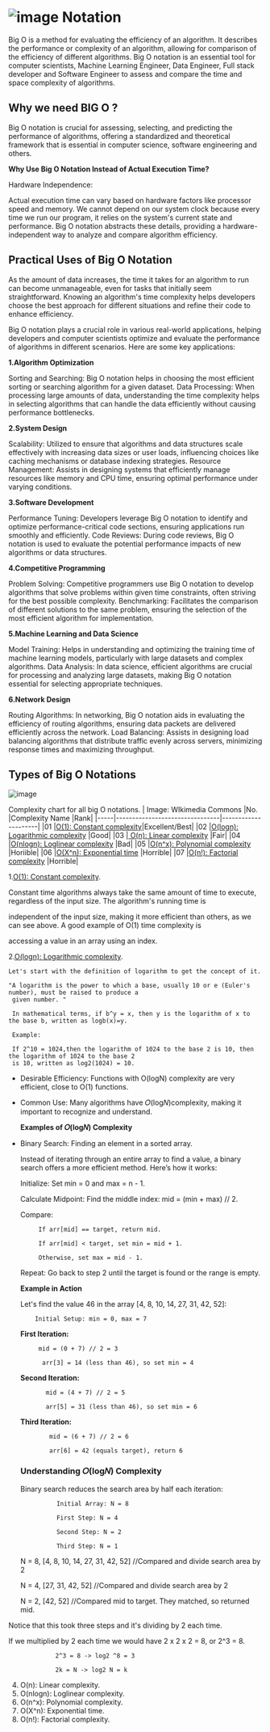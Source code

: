 
# ![image](https://github.com/user-attachments/assets/73495fde-97db-4ecb-8514-65ba3a520b42) Notation


Big O is a method for evaluating the efficiency of an algorithm. It describes the performance or complexity of an algorithm, allowing for comparison of the efficiency of different algorithms. Big O notation is an essential tool for computer scientists, Machine Learning Engineer, Data Engineer, Full stack developer and Software Engineer to assess and compare the time and space complexity of algorithms.


## Why we need BIG O ?

Big O notation is crucial for assessing, selecting, and predicting the performance of algorithms, offering a standardized and theoretical framework that is essential in computer science, software engineering and others.

**Why Use Big O Notation Instead of Actual Execution Time?**
  
Hardware Independence:

Actual execution time can vary based on hardware factors like processor speed and memory. We cannot depend on our system clock because every time we run our program, it relies on the system's current state and performance. Big O notation abstracts these details, providing a hardware-independent way to analyze and compare algorithm efficiency.


## Practical Uses of Big O Notation

As the amount of data increases, the time it takes for an algorithm to run can become unmanageable, even for tasks that initially seem straightforward. Knowing an algorithm's time complexity helps developers choose the best approach for different situations and refine their code to enhance efficiency.

Big O notation plays a crucial role in various real-world applications, helping developers and computer scientists optimize and evaluate the performance of algorithms in different scenarios. Here are some key applications:

**1.Algorithm Optimization**

Sorting and Searching: 
Big O notation helps in choosing the most efficient sorting or searching algorithm for a given dataset.
Data Processing: When processing large amounts of data, understanding the time complexity helps in selecting algorithms that can handle the data efficiently without causing performance bottlenecks.

**2.System Design**

Scalability: Utilized to ensure that algorithms and data structures scale effectively with increasing data sizes or user loads, influencing choices like caching mechanisms or database indexing strategies.
Resource Management: Assists in designing systems that efficiently manage resources like memory and CPU time, ensuring optimal performance under varying conditions.

**3.Software Development**

Performance Tuning: Developers leverage Big O notation to identify and optimize performance-critical code sections, ensuring applications run smoothly and efficiently.
Code Reviews: During code reviews, Big O notation is used to evaluate the potential performance impacts of new algorithms or data structures.

**4.Competitive Programming**

Problem Solving: Competitive programmers use Big O notation to develop algorithms that solve problems within given time constraints, often striving for the best possible complexity.
Benchmarking: Facilitates the comparison of different solutions to the same problem, ensuring the selection of the most efficient algorithm for implementation.

**5.Machine Learning and Data Science**

Model Training: Helps in understanding and optimizing the training time of machine learning models, particularly with large datasets and complex algorithms.
Data Analysis: In data science, efficient algorithms are crucial for processing and analyzing large datasets, making Big O notation 
essential for selecting appropriate techniques.

**6.Network Design**

Routing Algorithms: In networking, Big O notation aids in evaluating the efficiency of routing algorithms, ensuring data packets are delivered efficiently across the network.
Load Balancing: Assists in designing load balancing algorithms that distribute traffic evenly across servers, minimizing response times and maximizing throughput.

## Types of Big O Notations

![image](https://github.com/DerartuDagne/Data-Structure-and-Algorithms/assets/112087783/2f848fa4-bac3-421a-a5c3-b4042692c965)

 Complexity chart for all big O notations. | Image: WIkimedia Commons
|No.  |Complexity Name                     |Rank|
|-----|--------------------------------|---------------------|
|01   |[O(1): Constant complexity](https://github.com/DerartuDagne/Data-Structure-and-Algorithms/blob/main/BIG%20O/o(1)_constant_complexity.py)|Excellent/Best|
|02   |[O(logn): Logarithmic complexity](https://github.com/DerartuDagne/Data-Structure-and-Algorithms/blob/main/BIG%20O/o(logn)_logarithmic_complexity.py) |Good|
|03   |[ O(n): Linear complexity]()        |Fair|
|04   |[O(nlogn): Loglinear complexity]()         |Bad|
|05   |[O(n^x): Polynomial complexity]()         |Horiible|
|06   |[O(X^n): Exponential time]()         |Horrible|
|07   |[O(n!): Factorial complexity]()        |Horrible|


1.[O(1): Constant complexity](https://github.com/DerartuDagne/Data-Structure-and-Algorithms/blob/main/BIG%20O/o(1)_constant_complexity.py).

   Constant time algorithms always take the same amount of time to execute, regardless of the input size. The algorithm's running time is 
   
   independent of the input size, making it more efficient than others, as we can see above. A good example of O(1) time complexity is 
   
   accessing a value in an array using an index.
   
2.[O(logn): Logarithmic complexity](https://github.com/DerartuDagne/Data-Structure-and-Algorithms/blob/main/BIG%20O/o(logn)_logarithmic_complexity.py).
    
    Let's start with the definition of logarithm to get the concept of it.

    "A logarithm is the power to which a base, usually 10 or e (Euler's number), must be raised to produce a 
     given number. "
    
     In mathematical terms, if b^y = x, then y is the logarithm of x to the base b, written as logb(x)=y.

     Example:

     If 2^10 = 1024,then the logarithm of 1024 to the base 2 is 10, then the logarithm of 1024 to the base 2 
     is 10, written as log2(1024) = 10.
    
   * Desirable Efficiency: Functions with O(logN) complexity are very efficient, close to O(1) functions.
   * Common Use: Many algorithms have 𝑂(log𝑁)complexity, making it important to recognize and understand.

     **Examples of 𝑂(log𝑁) Complexity**
   
   * Binary Search: Finding an element in a sorted array.
     
       Instead of iterating through an entire array to find a value, a binary search offers a more efficient
       method. Here’s how it works:
     
       Initialize: Set min = 0 and max = n - 1.
     
       Calculate Midpoint: Find the middle index: mid = (min + max) // 2.
     
       Compare:
     
              If arr[mid] == target, return mid.
     
              If arr[mid] < target, set min = mid + 1.
     
              Otherwise, set max = mid - 1.
     
        Repeat: Go back to step 2 until the target is found or the range is empty.
     
     **Example in Action**
     
     Let's find the value 46 in the array [4, 8, 10, 14, 27, 31, 42, 52]:

             Initial Setup: min = 0, max = 7

     **First Iteration:**
     
              mid = (0 + 7) // 2 = 3

               arr[3] = 14 (less than 46), so set min = 4
     
     **Second Iteration:**
     
                mid = (4 + 7) // 2 = 5
     
                arr[5] = 31 (less than 46), so set min = 6
     
     
     **Third Iteration:**
     
                 mid = (6 + 7) // 2 = 6
     
                 arr[6] = 42 (equals target), return 6
     
     
     ### Understanding 𝑂(log𝑁) Complexity

     
     Binary search reduces the search area by half each iteration:

                   Initial Array: N = 8

                   First Step: N = 4

                   Second Step: N = 2

                   Third Step: N = 1

     N = 8, [4, 8, 10, 14, 27, 31, 42, 52] //Compared and divide search area by 2
     
     N = 4, [27, 31, 42, 52] //Compared and divide search area by 2
     
     N = 2, [42, 52] //Compared mid to target. They matched, so returned mid.

   Notice that this took three steps and it's dividing by 2 each time. 
   
   If we multiplied by 2 each time we would have 2 x 2 x 2 = 8, or 2^3 =  8.

                 2^3 = 8 -> log2 ^8 = 3
    
                 2k = N -> log2 N = k

 4. O(n): Linear complexity.
 5. O(nlogn): Loglinear complexity.
 6. O(n^x): Polynomial complexity.
 7. O(X^n): Exponential time.
 8. O(n!): Factorial complexity.
